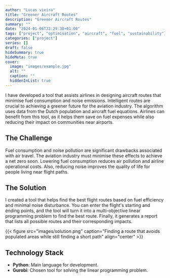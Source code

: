 ```yaml
---
author: "Lucas vieira"
title: "Greener Aircraft Routes"
description: "Greener Aircraft Routes"
summary: ""
date: "2024-01-06T22:29:38+01:00"
tags: ["project", "optimisation", "aircraft", "fuel", "sustainability"]
categories: ["project"]
series: []
draft: false
hideSummary: true
hideMeta: true
cover:
  image: "images/example.jpg"
  alt: ""
  caption: ""
  hiddenInList: true
---
```


I have developed a tool that assists airlines in designing aircraft routes that minimise fuel consumption and noise emissions. Intelligent routes are crucial to achieving a greener future for the aviation industry. The algorithm uses data from the Dutch population and aircraft fuel equations. Airlines can benefit from this tool, as it helps them save on fuel expenses while also reducing their impact on communities near airports.

## The Challenge

Fuel consumption and noise pollution are significant drawbacks associated with air travel. The aviation industry must minimise these effects to achieve a net zero soon. Lowering fuel consumption reduces air pollution and airline operational costs. Also, reducing noise improves the quality of life for people living near flight paths.

## The Solution

I created a tool that helps find the best flight routes based on fuel efficiency and minimal noise disturbance. You can enter the flight's starting and ending points, and the tool will turn it into a multi-objective linear programming problem to find the best route. Finally, it generates a report that lists all possible routes and their corresponding impacts.

{{< figure src="images/solution.png" caption="Finding a route that avoids populated areas while still finding a short path" align="center" >}}

## Technology Stack

- **Python**: Main language for development.
- **Gurobi**: Chosen tool for solving the linear programming problem.
